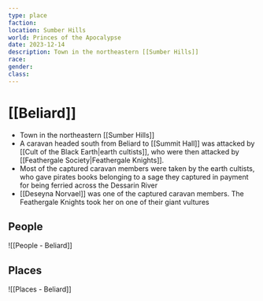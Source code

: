 ```yaml
---
type: place
faction: 
location: Sumber Hills
world: Princes of the Apocalypse
date: 2023-12-14
description: Town in the northeastern [[Sumber Hills]]
race: 
gender: 
class:
---
```

# [[Beliard]]

- Town in the northeastern [[Sumber Hills]]
- A caravan headed south from Beliard to [[Summit Hall]] was attacked by [[Cult of the Black Earth|earth cultists]], who were then attacked by [[Feathergale Society|Feathergale Knights]].
- Most of the captured caravan members were taken by the earth cultists, who gave pirates books belonging to a sage they captured in payment for being ferried across the Dessarin River
- [[Deseyna Norvael]] was one of the captured caravan members. The Feathergale Knights took her on one of their giant vultures

## People

![[People - Beliard]]


## Places

![[Places - Beliard]]
